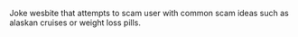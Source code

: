 Joke wesbite that attempts to scam user with common scam ideas such as alaskan cruises or weight loss pills.

